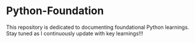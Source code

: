 # Python-Foundation
 
This repository is dedicated to documenting foundational Python learnings.
Stay tuned as I continuously update with key learnings!!!
